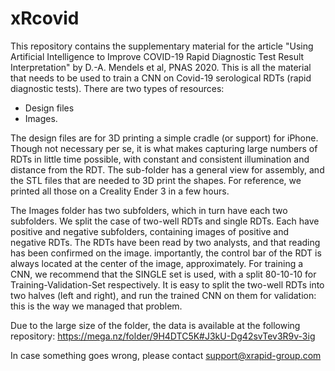 # xRcovid

This repository contains the supplementary material for the article "Using Artificial Intelligence to Improve COVID-19 Rapid Diagnostic Test Result Interpretation" by D.-A. Mendels et al, PNAS 2020. This is all the material that needs to be used to train a CNN on Covid-19 serological RDTs (rapid diagnostic tests). There are two types of resources:
- Design files
- Images.

The design files are for 3D printing a simple cradle (or support) for iPhone. Though not necessary per se, it is what makes capturing large numbers of RDTs in little time possible, with constant and consistent illumination and distance from the RDT. The sub-folder has a general view for assembly, and the STL files that are needed to 3D print the shapes. For reference, we printed all those on a Creality Ender 3 in a few hours.

The Images folder has two subfolders, which in turn have each two subfolders. We split the case of two-well RDTs and single RDTs. Each have positive and negative subfolders, containing images of positive and negative RDTs. The RDTs have been read by two analysts, and that reading has been confirmed on the image. importantly, the control bar of the RDT is always located at the center of the image, approximately. For training a CNN, we recommend that the SINGLE set is used, with a split 80-10-10 for Training-Validation-Set respectively. It is easy to split the two-well RDTs into two halves (left and right), and run the trained CNN on them for validation: this is the way we managed that problem.

Due to the large size of the folder, the data is available at the following repository: https://mega.nz/folder/9H4DTC5K#J3kU-Dg42svTev3R9v-3ig

In case something goes wrong, please contact support@xrapid-group.com
